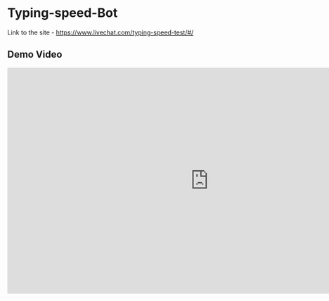 # Typing-speed-Bot

Link to the site - https://www.livechat.com/typing-speed-test/#/

## Demo Video
<iframe width="914" height="514" src="https://www.youtube.com/embed/uygaJS_HeN0" title="demo video" frameborder="0" allow="accelerometer; autoplay; clipboard-write; encrypted-media; gyroscope; picture-in-picture; web-share" referrerpolicy="strict-origin-when-cross-origin" allowfullscreen></iframe>
